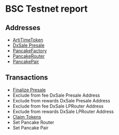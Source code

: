 # BSC Testnet report

## Addresses
* [ArtiTimeToken](https://testnet.bscscan.com/address/0x9bF1465cAa627B9a9be1d29CD949F1bdE6821d3d#code)
* [DxSale Presale](https://testnet.bscscan.com/address/0x08F985EE6F5d2cBCfD92725E4a3620ea7345e506#code)
* [PancakeFactory](https://testnet.bscscan.com/address/0x6725F303b657a9451d8BA641348b6761A6CC7a17#code)
* [PancakeRouter](https://testnet.bscscan.com/address/0xD99D1c33F9fC3444f8101754aBC46c52416550D1#code)
* [PancakePair](https://testnet.bscscan.com/address/0x9cF228F88c5C417F3CCE0C8e19787e9b78392977#code)

## Transactions
* [Finalize Presale](https://testnet.bscscan.com/tx/0x28df3240a8e14cd6b17da723cd6578858efe2bfc73c8722e9eb2eca63fc60bd6)
* Exclude from fee DxSale Presale Address
* Exclude from rewards DxSale Presale Address
* Exclude from fee DxSale LPRouter Address
* Exclude from rewards DxSale LPRouter Address
* [Claim Tokens](https://testnet.bscscan.com/tx/0x2f5429aee64dd4968aca4cfcfb4622cefae521b2c064e649c89f29668da3b2f2)
* Set Pancake Router
* Set Pancake Pair
